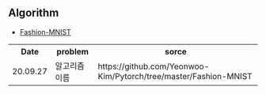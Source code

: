 ## Algorithm

* [Fashion-MNIST](https://github.com/Yeonwoo-Kim/Pytorch/tree/master/Fashion-MNIST)

<table>
  <th>Date</th>
  <th>problem</th>
  <th>sorce</th>
  
  <tr>
    <td>20.09.27</td>
    <td> 알고리즘 이름 </td>
    <td> https://github.com/Yeonwoo-Kim/Pytorch/tree/master/Fashion-MNIST </td>
  </tr>
  
  
</table>
